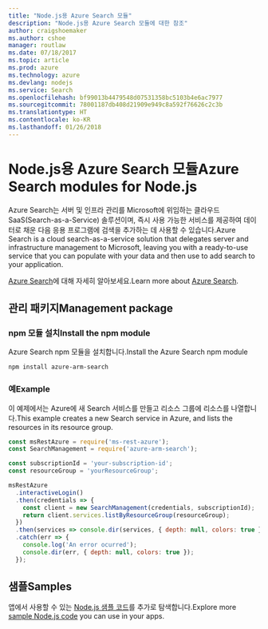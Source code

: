 ```yaml
---
title: "Node.js용 Azure Search 모듈"
description: "Node.js용 Azure Search 모듈에 대한 참조"
author: craigshoemaker
ms.author: cshoe
manager: routlaw
ms.date: 07/18/2017
ms.topic: article
ms.prod: azure
ms.technology: azure
ms.devlang: nodejs
ms.service: Search
ms.openlocfilehash: bf99013b4479548d07531358bc5103b4e6ac7977
ms.sourcegitcommit: 78001187db408d21909e949c8a592f76626c2c3b
ms.translationtype: HT
ms.contentlocale: ko-KR
ms.lasthandoff: 01/26/2018
---
```

# <a name="azure-search-modules-for-nodejs"></a><span data-ttu-id="508c7-103">Node.js용 Azure Search 모듈</span><span class="sxs-lookup"><span data-stu-id="508c7-103">Azure Search modules for Node.js</span></span>

<span data-ttu-id="508c7-104">Azure Search는 서버 및 인프라 관리를 Microsoft에 위임하는 클라우드 SaaS(Search-as-a-Service) 솔루션이며, 즉시 사용 가능한 서비스를 제공하여 데이터로 채운 다음 응용 프로그램에 검색을 추가하는 데 사용할 수 있습니다.</span><span class="sxs-lookup"><span data-stu-id="508c7-104">Azure Search is a cloud search-as-a-service solution that delegates server and infrastructure management to Microsoft, leaving you with a ready-to-use service that you can populate with your data and then use to add search to your application.</span></span>

<span data-ttu-id="508c7-105">[Azure Search](https://docs.microsoft.com/azure/search/search-what-is-azure-search)에 대해 자세히 알아보세요.</span><span class="sxs-lookup"><span data-stu-id="508c7-105">Learn more about [Azure Search](https://docs.microsoft.com/azure/search/search-what-is-azure-search).</span></span>

## <a name="management-package"></a><span data-ttu-id="508c7-106">관리 패키지</span><span class="sxs-lookup"><span data-stu-id="508c7-106">Management package</span></span>

### <a name="install-the-npm-module"></a><span data-ttu-id="508c7-107">npm 모듈 설치</span><span class="sxs-lookup"><span data-stu-id="508c7-107">Install the npm module</span></span>

<span data-ttu-id="508c7-108">Azure Search npm 모듈을 설치합니다.</span><span class="sxs-lookup"><span data-stu-id="508c7-108">Install the Azure Search npm module</span></span>

```bash
npm install azure-arm-search
```

### <a name="example"></a><span data-ttu-id="508c7-109">예</span><span class="sxs-lookup"><span data-stu-id="508c7-109">Example</span></span>

<span data-ttu-id="508c7-110">이 예제에서는 Azure에 새 Search 서비스를 만들고 리소스 그룹에 리소스를 나열합니다.</span><span class="sxs-lookup"><span data-stu-id="508c7-110">This example creates a new Search service in Azure, and lists the resources in its resource group.</span></span>

```javascript
const msRestAzure = require('ms-rest-azure');
const SearchManagement = require('azure-arm-search');

const subscriptionId = 'your-subscription-id';
const resourceGroup = 'yourResourceGroup';

msRestAzure
  .interactiveLogin()
  .then(credentials => {
    const client = new SearchManagement(credentials, subscriptionId);
    return client.services.listByResourceGroup(resourceGroup);
  })
  .then(services => console.dir(services, { depth: null, colors: true }))
  .catch(err => {
    console.log('An error ocurred');
    console.dir(err, { depth: null, colors: true });
  });
```

## <a name="samples"></a><span data-ttu-id="508c7-111">샘플</span><span class="sxs-lookup"><span data-stu-id="508c7-111">Samples</span></span>

<span data-ttu-id="508c7-112">앱에서 사용할 수 있는 [Node.js 샘플 코드](https://azure.microsoft.com/resources/samples/?platform=nodejs)를 추가로 탐색합니다.</span><span class="sxs-lookup"><span data-stu-id="508c7-112">Explore more [sample Node.js code](https://azure.microsoft.com/resources/samples/?platform=nodejs) you can use in your apps.</span></span>
